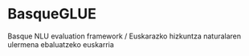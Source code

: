 # BasqueGLUE
Basque NLU evaluation framework / Euskarazko hizkuntza naturalaren ulermena ebaluatzeko euskarria
